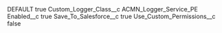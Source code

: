 <?xml version="1.0" encoding="UTF-8"?>
<CustomMetadata xmlns="http://soap.sforce.com/2006/04/metadata" xmlns:xsi="http://www.w3.org/2001/XMLSchema-instance" xmlns:xsd="http://www.w3.org/2001/XMLSchema">
    <label>DEFAULT</label>
    <protected>true</protected>
    <values>
        <field>Custom_Logger_Class__c</field>
        <value xsi:type="xsd:string">ACMN_Logger_Service_PE</value>
    </values>
    <values>
        <field>Enabled__c</field>
        <value xsi:type="xsd:boolean">true</value>
    </values>
    <values>
        <field>Save_To_Salesforce__c</field>
        <value xsi:type="xsd:boolean">true</value>
    </values>
    <values>
        <field>Use_Custom_Permissions__c</field>
        <value xsi:type="xsd:boolean">false</value>
    </values>
</CustomMetadata>
